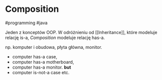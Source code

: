# Composition
#programming #java 

Jeden z konceptów OOP. W odróżnieniu od [[Inheritance]], które modeluje relację is-a, *Composition* modeluje relację has-a.

np. komputer i obudowa, płyta główna, monitor.
- computer has-a case,
- computer has-a motherboard,
- computer has-a monitor.
**but**
- computer is-not-a case etc.